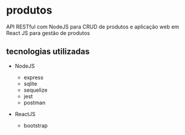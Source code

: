 # produtos
API RESTful com NodeJS para CRUD de produtos e aplicação web em React JS para gestão de produtos

## tecnologias utilizadas

- NodeJS
  - express
  - sqlite
  - sequelize
  - jest
  - postman

- ReactJS
  - bootstrap
  
